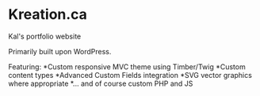 # Kreation.ca
Kal's portfolio website

Primarily built upon WordPress.

Featuring:
*Custom responsive MVC theme using Timber/Twig
*Custom content types
*Advanced Custom Fields integration
*SVG vector graphics where appropriate
*... and of course custom PHP and JS
